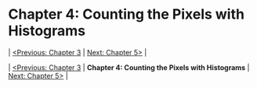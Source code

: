 
Chapter 4: Counting the Pixels with Histograms
==============================================

| [<Previous: Chapter 3][chapter03] |  [Next: Chapter 5>][chapter05] |



| [<Previous: Chapter 3][chapter03] | **Chapter 4: Counting the Pixels with Histograms** | [Next: Chapter 5>][chapter05] |

[chapter03]: /OpenCV2_Cookbook/src/main/scala/opencv2_cookbook/chapter03
[chapter05]: /OpenCV2_Cookbook/src/main/scala/opencv2_cookbook/chapter05
